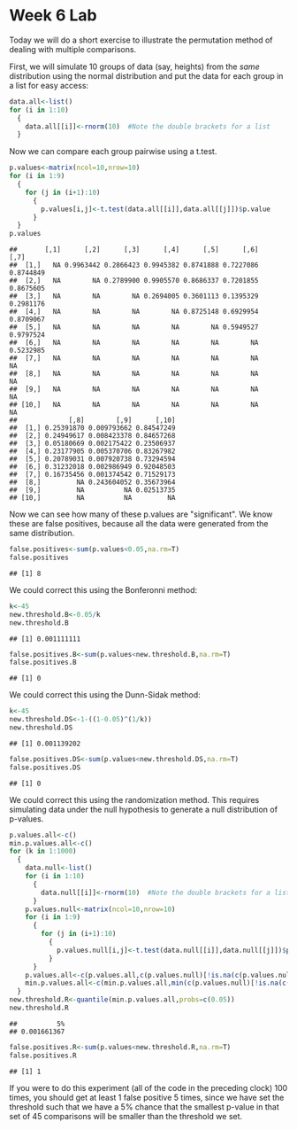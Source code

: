 Week 6 Lab
=============
  
Today we will do a short exercise to illustrate the permutation method of dealing with multiple comparisons.

First, we will simulate 10 groups of data (say, heights) from the *same* distribution using the normal distribution and put the data for each group in a list for easy access:


```r
data.all<-list()
for (i in 1:10)
  {
    data.all[[i]]<-rnorm(10)  #Note the double brackets for a list
  }
```

Now we can compare each group pairwise using a t.test.


```r
p.values<-matrix(ncol=10,nrow=10)
for (i in 1:9)
  {
    for (j in (i+1):10)
      {
        p.values[i,j]<-t.test(data.all[[i]],data.all[[j]])$p.value 
      }
  }
p.values
```

```
##       [,1]      [,2]      [,3]      [,4]      [,5]      [,6]      [,7]
##  [1,]   NA 0.9963442 0.2866423 0.9945382 0.8741888 0.7227086 0.8744849
##  [2,]   NA        NA 0.2789900 0.9905570 0.8686337 0.7201855 0.8675605
##  [3,]   NA        NA        NA 0.2694005 0.3601113 0.1395329 0.2981176
##  [4,]   NA        NA        NA        NA 0.8725148 0.6929954 0.8709067
##  [5,]   NA        NA        NA        NA        NA 0.5949527 0.9797524
##  [6,]   NA        NA        NA        NA        NA        NA 0.5232985
##  [7,]   NA        NA        NA        NA        NA        NA        NA
##  [8,]   NA        NA        NA        NA        NA        NA        NA
##  [9,]   NA        NA        NA        NA        NA        NA        NA
## [10,]   NA        NA        NA        NA        NA        NA        NA
##             [,8]        [,9]      [,10]
##  [1,] 0.25391870 0.009793662 0.84547249
##  [2,] 0.24949617 0.008423378 0.84657268
##  [3,] 0.05180669 0.002175422 0.23506937
##  [4,] 0.23177905 0.005370706 0.83267982
##  [5,] 0.20789031 0.007920738 0.73294594
##  [6,] 0.31232018 0.002986949 0.92048503
##  [7,] 0.16735456 0.001374542 0.71529173
##  [8,]         NA 0.243604052 0.35673964
##  [9,]         NA          NA 0.02513735
## [10,]         NA          NA         NA
```

Now we can see how many of these p.values are "significant". We know these are false positives, because all the data were generated from the same distribution.


```r
false.positives<-sum(p.values<0.05,na.rm=T)
false.positives
```

```
## [1] 8
```

We could correct this using the Bonferonni method:


```r
k<-45
new.threshold.B<-0.05/k
new.threshold.B
```

```
## [1] 0.001111111
```

```r
false.positives.B<-sum(p.values<new.threshold.B,na.rm=T)
false.positives.B
```

```
## [1] 0
```

We could correct this using the Dunn-Sidak method:


```r
k<-45
new.threshold.DS<-1-((1-0.05)^(1/k))
new.threshold.DS
```

```
## [1] 0.001139202
```

```r
false.positives.DS<-sum(p.values<new.threshold.DS,na.rm=T)
false.positives.DS
```

```
## [1] 0
```

We could correct this using the randomization method. This requires simulating data under the null hypothesis to generate a null distribution of p-values.



```r
p.values.all<-c()
min.p.values.all<-c()
for (k in 1:1000)
  {
    data.null<-list()
    for (i in 1:10)
      {
        data.null[[i]]<-rnorm(10)  #Note the double brackets for a list
      }
    p.values.null<-matrix(ncol=10,nrow=10)
    for (i in 1:9)
      {
        for (j in (i+1):10)
          {
            p.values.null[i,j]<-t.test(data.null[[i]],data.null[[j]])$p.value 
          }
      }
    p.values.all<-c(p.values.all,c(p.values.null)[!is.na(c(p.values.null))])
    min.p.values.all<-c(min.p.values.all,min(c(p.values.null)[!is.na(c(p.values.null))]))
  }
new.threshold.R<-quantile(min.p.values.all,probs=c(0.05))
new.threshold.R
```

```
##          5% 
## 0.001661367
```

```r
false.positives.R<-sum(p.values<new.threshold.R,na.rm=T)
false.positives.R
```

```
## [1] 1
```

If you were to do this experiment (all of the code in the preceding clock) 100 times, you should get at least 1 false positive 5 times, since we have set the threshold such that we have a 5% chance that the smallest p-value in that set of 45 comparisons will be smaller than the threshold we set.
